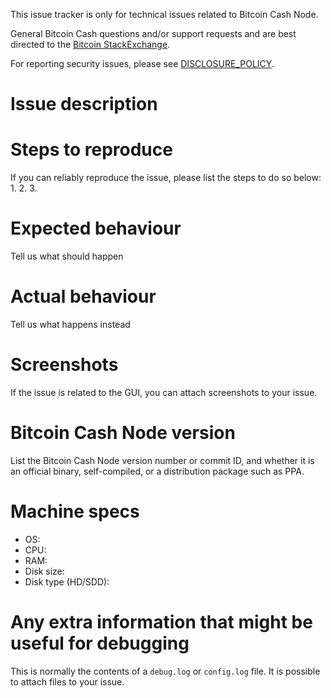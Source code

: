 This issue tracker is only for technical issues related to Bitcoin Cash Node.

General Bitcoin Cash questions and/or support requests and are best directed to the [Bitcoin StackExchange](https://bitcoin.stackexchange.com).

For reporting security issues, please see [DISCLOSURE_POLICY](DISCLOSURE_POLICY.md).

# Issue description

# Steps to reproduce
If you can reliably reproduce the issue, please list the steps to do so below:
1.
2.
3.

# Expected behaviour
Tell us what should happen

# Actual behaviour
Tell us what happens instead

# Screenshots
If the issue is related to the GUI, you can attach screenshots to your issue.

# Bitcoin Cash Node version
List the Bitcoin Cash Node version number or commit ID, and whether it is an official binary, self-compiled, or a distribution package such as PPA.

# Machine specs
- OS:
- CPU:
- RAM:
- Disk size:
- Disk type (HD/SDD):

# Any extra information that might be useful for debugging
This is normally the contents of a `debug.log` or `config.log` file. It is possible to attach files to your issue.

